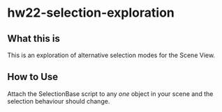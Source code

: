# hw22-selection-exploration

## What this is

This is an exploration of alternative selection modes for the Scene View.

## How to Use

Attach the SelectionBase script to any *one* object in your scene and the selection behaviour should change.